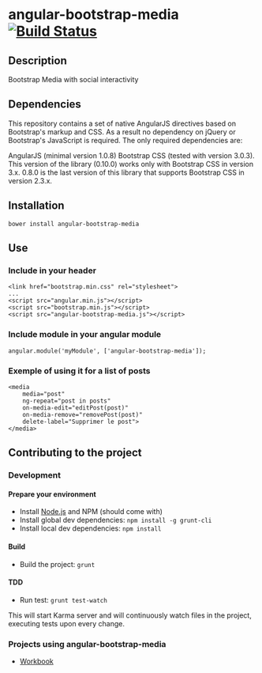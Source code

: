 # angular-bootstrap-media [![Build Status](https://secure.travis-ci.org/daemon1981/angular-bootstrap-media.png)](https://travis-ci.org/daemon1981/angular-bootstrap-media)

## Description

Bootstrap Media with social interactivity

## Dependencies

This repository contains a set of native AngularJS directives based on Bootstrap's markup and CSS. As a result no dependency on jQuery or Bootstrap's JavaScript is required. The only required dependencies are:

AngularJS (minimal version 1.0.8)
Bootstrap CSS (tested with version 3.0.3). This version of the library (0.10.0) works only with Bootstrap CSS in version 3.x. 0.8.0 is the last version of this library that supports Bootstrap CSS in version 2.3.x.

## Installation

```
bower install angular-bootstrap-media
```

## Use

### Include in your header

```
<link href="bootstrap.min.css" rel="stylesheet">
...
<script src="angular.min.js"></script>
<script src="bootstrap.min.js"></script>
<script src="angular-bootstrap-media.js"></script>
```

### Include module in your angular module

```
angular.module('myModule', ['angular-bootstrap-media']);
```

### Exemple of using it for a list of posts

```
<media
    media="post"
    ng-repeat="post in posts"
    on-media-edit="editPost(post)"
    on-media-remove="removePost(post)"
    delete-label="Supprimer le post">
</media>
```

## Contributing to the project

### Development
#### Prepare your environment
* Install [Node.js](http://nodejs.org/) and NPM (should come with)
* Install global dev dependencies: `npm install -g grunt-cli`
* Install local dev dependencies: `npm install`

#### Build
* Build the project: `grunt`

#### TDD
* Run test: `grunt test-watch`
 
This will start Karma server and will continuously watch files in the project, executing tests upon every change.

### Projects using angular-bootstrap-media

 - [Workbook](https://github.com/eleven-labs/Workbook)
